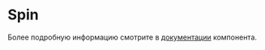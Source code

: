 # Spin

Более подробную информацию смотрите в <a href="https://lego.yandex-team.ru/lego-components/components/spin/examples" target="_blank">документации</a> компонента.